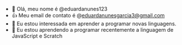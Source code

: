 - 👋 Olá, meu nome é @eduardanunes123
- 👍 Meu email de contato é @eduardanunesgarcia3@gmail.com
- 👀 Eu estou interessada em aprender a programar novas linguagens.
- 🌱 Eu estou aprendendo a programar recentemente a linguagem de JavaScript e Scratch

<!---
eduardanunes123/eduardanunes123 is a ✨ special ✨ repository because its `README.md` (this file) appears on your GitHub profile.
You can click the Preview link to take a look at your changes.
--->
